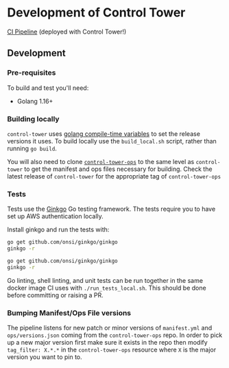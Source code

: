 # Development of Control Tower

[CI Pipeline](https://ci.engineerbetter.com/teams/main/pipelines/control-tower) (deployed with Control Tower!)

## Development

### Pre-requisites

To build and test you'll need:

- Golang 1.16+

### Building locally

`control-tower` uses [golang compile-time variables](https://github.com/golang/go/wiki/GcToolchainTricks#including-build-information-in-the-executable) to set the release versions it uses. To build locally use the `build_local.sh` script, rather than running `go build`.

You will also need to clone [`control-tower-ops`](https://github.com/EngineerBetter/control-tower-ops) to the same level as `control-tower` to get the manifest and ops files necessary for building. Check the latest release of `control-tower` for the appropriate tag of `control-tower-ops`

### Tests

Tests use the [Ginkgo](https://onsi.github.io/ginkgo/) Go testing framework. The tests require you to have set up AWS authentication locally.

Install ginkgo and run the tests with:

```sh
go get github.com/onsi/ginkgo/ginkgo
ginkgo -r
```

```sh
go get github.com/onsi/ginkgo/ginkgo
ginkgo -r
```

Go linting, shell linting, and unit tests can be run together in the same docker image CI uses with `./run_tests_local.sh`. This should be done before committing or raising a PR.

### Bumping Manifest/Ops File versions

The pipeline listens for new patch or minor versions of `manifest.yml` and `ops/versions.json` coming from the `control-tower-ops` repo. In order to pick up a new major version first make sure it exists in the repo then modify `tag_filter: X.*.*` in the `control-tower-ops` resource where `X` is the major version you want to pin to.
